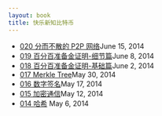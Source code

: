 ```yaml
---
layout: book
title: 快乐新知比特币
---
```


<ul class="listing">
	<li>
		<a href="020_p2p.html">020 分而不散的 P2P 网络</a><span>June 15, 2014</span>
	</li>
	<li>
		<a href="019_proof_of_reserve_2nd.html">019 百分百准备金证明-细节篇</a><span>June 8, 2014</span>
	</li>
	<li>
		<a href="018_proof_of_reserve.html">018 百分百准备金证明-基础篇</a><span>June 2, 2014</span>
	</li>
	<li>
		<a href="017_merkle_tree.html">017 Merkle Tree</a><span>May 30, 2014</span>	
	</li>
	<li>
		<a href="016_digi_sig.html">016 数字签名</a><span>May 17, 2014</span>
	</li>
	<li>
		<a href="015_crypto.html">015 加密通信</a><span>May 12, 2014</span>
	</li>
	<li>
		<a href="014_hash.html">014 哈希</a> <span>May 6, 2014</span>
	</li>
</ul>

